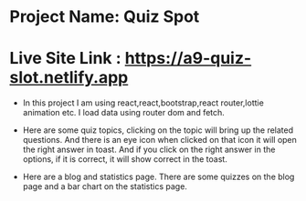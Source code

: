 # Project Name: Quiz Spot
# Live Site Link : https://a9-quiz-slot.netlify.app

- In this project I am using react,react,bootstrap,react router,lottie animation etc.
I load  data using router dom and   fetch.

- Here are some quiz topics, clicking on the topic will bring up the related questions. And there is an eye icon when  clicked on that  icon it will open the right answer in toast. And if you click on the right answer in the options, if it is correct, it will show correct  in the toast.

- Here are a blog and statistics page.
  There are some quizzes on the blog page and a bar chart on the statistics page.